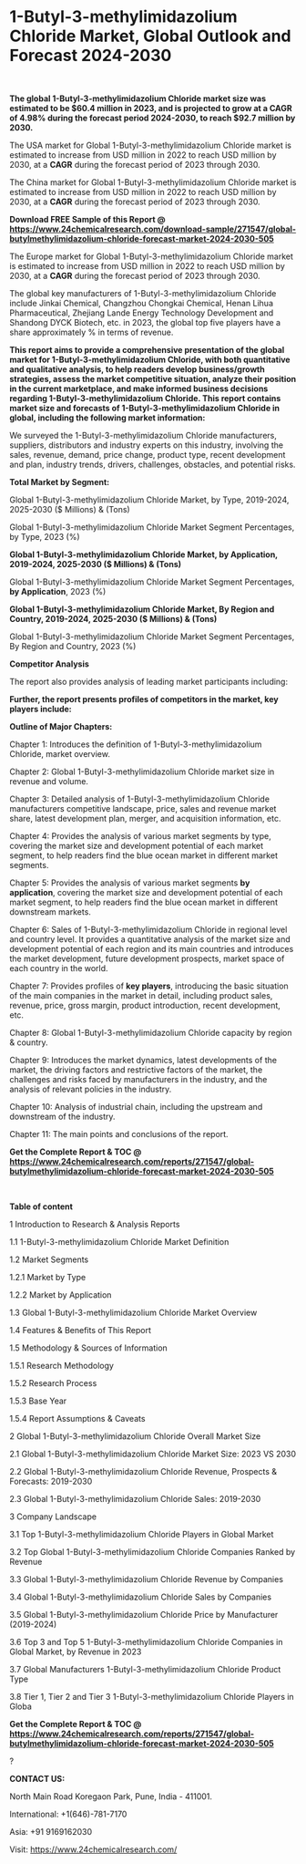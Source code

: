 <h1>1-Butyl-3-methylimidazolium Chloride Market, Global Outlook and Forecast 2024-2030</h1><br/><p><strong>The global 1-Butyl-3-methylimidazolium Chloride market size was estimated to be $60.4 million in 2023, and is projected to grow at a <strong>CAGR</strong> of 4.98% during the forecast period 2024-2030, to reach $92.7 million by 2030.</strong></p>
 
 
 
 <p>The USA market for Global 1-Butyl-3-methylimidazolium Chloride market is estimated to increase from USD million in 2022 to reach USD million by 2030, at a <strong>CAGR</strong> during the forecast period of 2023 through 2030.</p>
 
 
 
 <p>The China market for Global 1-Butyl-3-methylimidazolium Chloride market is estimated to increase from USD million in 2022 to reach USD million by 2030, at a <strong>CAGR</strong> during the forecast period of 2023 through 2030.</p>
 
 
 
 <div><b>Download FREE Sample of this Report @ <a href="https://www.24chemicalresearch.com/download-sample/271547/global-butylmethylimidazolium-chloride-forecast-market-2024-2030-505">https://www.24chemicalresearch.com/download-sample/271547/global-butylmethylimidazolium-chloride-forecast-market-2024-2030-505</a></b></div>
 
 
 
 <p>The Europe market for Global 1-Butyl-3-methylimidazolium Chloride market is estimated to increase from USD million in 2022 to reach USD million by 2030, at a <strong>CAGR</strong> during the forecast period of 2023 through 2030.</p>
 
 
 
 <p>The global key manufacturers of 1-Butyl-3-methylimidazolium Chloride include Jinkai Chemical, Changzhou Chongkai Chemical, Henan Lihua Pharmaceutical, Zhejiang Lande Energy Technology Development and Shandong DYCK Biotech, etc. in 2023, the global top five players have a share approximately % in terms of revenue.</p>
 
 
 
 <p><strong>This report aims to provide a comprehensive presentation of the global market for 1-Butyl-3-methylimidazolium Chloride, with both quantitative and qualitative analysis, to help readers develop business/growth strategies, assess the market competitive situation, analyze their position in the current marketplace, and make informed business decisions regarding 1-Butyl-3-methylimidazolium Chloride. This report contains market size and forecasts of 1-Butyl-3-methylimidazolium Chloride in global, including the following market information:</strong></p>
 
 
 
 <p>We surveyed the 1-Butyl-3-methylimidazolium Chloride manufacturers, suppliers, distributors and industry experts on this industry, involving the sales, revenue, demand, price change, product type, recent development and plan, industry trends, drivers, challenges, obstacles, and potential risks.</p>
 
 
 
 <p><strong>Total Market by Segment:</strong></p>
 
 
 
 <p>Global 1-Butyl-3-methylimidazolium Chloride Market, by Type, 2019-2024, 2025-2030 ($ Millions) & (Tons)</p>
 
 
 
 <p>Global 1-Butyl-3-methylimidazolium Chloride Market Segment Percentages, by Type, 2023 (%)</p>
 
 
 
 <p><strong>Global 1-Butyl-3-methylimidazolium Chloride Market, <strong>by Application</strong>, 2019-2024, 2025-2030 ($ Millions) & (Tons)</strong></p>
 
 
 
 <p>Global 1-Butyl-3-methylimidazolium Chloride Market Segment Percentages, <strong>by Application</strong>, 2023 (%)</p>
 
 
 
 <p><strong>Global 1-Butyl-3-methylimidazolium Chloride Market, By Region and Country, 2019-2024, 2025-2030 ($ Millions) & (Tons)</strong></p>
 
 
 
 <p>Global 1-Butyl-3-methylimidazolium Chloride Market Segment Percentages, By Region and Country, 2023 (%)</p>
 
 
 
 <p><strong>Competitor Analysis</strong></p>
 
 
 
 <p>The report also provides analysis of leading market participants including:</p>
 
 
 
 <p><strong>Further, the report presents profiles of competitors in the market, <strong>key players</strong> include:</strong></p>
 
 
 
 <p><strong>Outline of Major Chapters:</strong></p>
 
 
 
 <p>Chapter 1: Introduces the definition of 1-Butyl-3-methylimidazolium Chloride, market overview.</p>
 
 
 
 <p>Chapter 2: Global 1-Butyl-3-methylimidazolium Chloride market size in revenue and volume.</p>
 
 
 
 <p>Chapter 3: Detailed analysis of 1-Butyl-3-methylimidazolium Chloride manufacturers competitive landscape, price, sales and revenue market share, latest development plan, merger, and acquisition information, etc.</p>
 
 
 
 <p>Chapter 4: Provides the analysis of various market segments by type, covering the market size and development potential of each market segment, to help readers find the blue ocean market in different market segments.</p>
 
 
 
 <p>Chapter 5: Provides the analysis of various market segments <strong>by application</strong>, covering the market size and development potential of each market segment, to help readers find the blue ocean market in different downstream markets.</p>
 
 
 
 <p>Chapter 6: Sales of 1-Butyl-3-methylimidazolium Chloride in regional level and country level. It provides a quantitative analysis of the market size and development potential of each region and its main countries and introduces the market development, future development prospects, market space of each country in the world.</p>
 
 
 
 <p>Chapter 7: Provides profiles of <strong>key players</strong>, introducing the basic situation of the main companies in the market in detail, including product sales, revenue, price, gross margin, product introduction, recent development, etc.</p>
 
 
 
 <p>Chapter 8: Global 1-Butyl-3-methylimidazolium Chloride capacity by region & country.</p>
 
 
 
 <p>Chapter 9: Introduces the market dynamics, latest developments of the market, the driving factors and restrictive factors of the market, the challenges and risks faced by manufacturers in the industry, and the analysis of relevant policies in the industry.</p>
 
 
 
 <p>Chapter 10: Analysis of industrial chain, including the upstream and downstream of the industry.</p>
 
 
 
 <p>Chapter 11: The main points and conclusions of the report.</p>
 
 
 
 <div><b>Get the Complete Report & TOC @ <a href="https://www.24chemicalresearch.com/reports/271547/global-butylmethylimidazolium-chloride-forecast-market-2024-2030-505">https://www.24chemicalresearch.com/reports/271547/global-butylmethylimidazolium-chloride-forecast-market-2024-2030-505</a></b></div>
 
 
 
 <p><br />
 
 <b>Table of content</b></p>
 
 
 
 <p>1 Introduction to Research & Analysis Reports<br />
 
 1.1 1-Butyl-3-methylimidazolium Chloride Market Definition<br />
 
 1.2 Market Segments<br />
 
 1.2.1 Market by Type<br />
 
 1.2.2 Market by Application<br />
 
 1.3 Global 1-Butyl-3-methylimidazolium Chloride Market Overview<br />
 
 1.4 Features & Benefits of This Report<br />
 
 1.5 Methodology & Sources of Information<br />
 
 1.5.1 Research Methodology<br />
 
 1.5.2 Research Process<br />
 
 1.5.3 Base Year<br />
 
 1.5.4 Report Assumptions & Caveats<br />
 
 2 Global 1-Butyl-3-methylimidazolium Chloride Overall Market Size<br />
 
 2.1 Global 1-Butyl-3-methylimidazolium Chloride Market Size: 2023 VS 2030<br />
 
 2.2 Global 1-Butyl-3-methylimidazolium Chloride Revenue, Prospects & Forecasts: 2019-2030<br />
 
 2.3 Global 1-Butyl-3-methylimidazolium Chloride Sales: 2019-2030<br />
 
 3 Company Landscape<br />
 
 3.1 Top 1-Butyl-3-methylimidazolium Chloride Players in Global Market<br />
 
 3.2 Top Global 1-Butyl-3-methylimidazolium Chloride Companies Ranked by Revenue<br />
 
 3.3 Global 1-Butyl-3-methylimidazolium Chloride Revenue by Companies<br />
 
 3.4 Global 1-Butyl-3-methylimidazolium Chloride Sales by Companies<br />
 
 3.5 Global 1-Butyl-3-methylimidazolium Chloride Price by Manufacturer (2019-2024)<br />
 
 3.6 Top 3 and Top 5 1-Butyl-3-methylimidazolium Chloride Companies in Global Market, by Revenue in 2023<br />
 
 3.7 Global Manufacturers 1-Butyl-3-methylimidazolium Chloride Product Type<br />
 
 3.8 Tier 1, Tier 2 and Tier 3 1-Butyl-3-methylimidazolium Chloride Players in Globa</p>
 
 
 
 <div><b>Get the Complete Report & TOC @ <a href="https://www.24chemicalresearch.com/reports/271547/global-butylmethylimidazolium-chloride-forecast-market-2024-2030-505">https://www.24chemicalresearch.com/reports/271547/global-butylmethylimidazolium-chloride-forecast-market-2024-2030-505</a></b></div>
 
 
 
 <p>? </p>
 
 
 
 <p><b>CONTACT US:</b><br />
 
 North Main Road Koregaon Park, Pune, India - 411001.<br />
 
 International: +1(646)-781-7170<br />
 
 Asia: +91 9169162030<br />
 
 Visit: <a href="https://www.24chemicalresearch.com/">https://www.24chemicalresearch.com/</a></p>